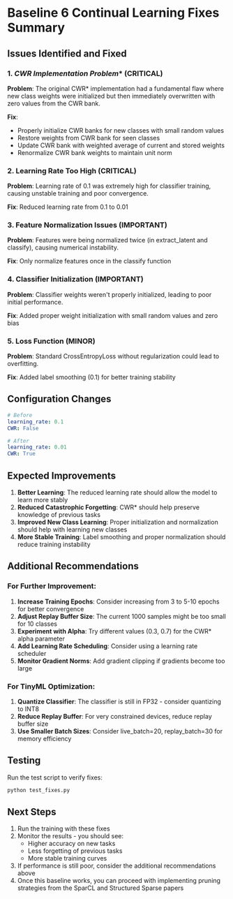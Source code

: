 # Baseline 6 Continual Learning Fixes Summary

## Issues Identified and Fixed

### 1. **CWR* Implementation Problem** (CRITICAL)
**Problem**: The original CWR* implementation had a fundamental flaw where new class weights were initialized but then immediately overwritten with zero values from the CWR bank.

**Fix**: 
- Properly initialize CWR banks for new classes with small random values
- Restore weights from CWR bank for seen classes
- Update CWR bank with weighted average of current and stored weights
- Renormalize CWR bank weights to maintain unit norm

### 2. **Learning Rate Too High** (CRITICAL)
**Problem**: Learning rate of 0.1 was extremely high for classifier training, causing unstable training and poor convergence.

**Fix**: Reduced learning rate from 0.1 to 0.01

### 3. **Feature Normalization Issues** (IMPORTANT)
**Problem**: Features were being normalized twice (in extract_latent and classify), causing numerical instability.

**Fix**: Only normalize features once in the classify function

### 4. **Classifier Initialization** (IMPORTANT)
**Problem**: Classifier weights weren't properly initialized, leading to poor initial performance.

**Fix**: Added proper weight initialization with small random values and zero bias

### 5. **Loss Function** (MINOR)
**Problem**: Standard CrossEntropyLoss without regularization could lead to overfitting.

**Fix**: Added label smoothing (0.1) for better training stability

## Configuration Changes

```yaml
# Before
learning_rate: 0.1
CWR: False

# After  
learning_rate: 0.01
CWR: True
```

## Expected Improvements

1. **Better Learning**: The reduced learning rate should allow the model to learn more stably
2. **Reduced Catastrophic Forgetting**: CWR* should help preserve knowledge of previous tasks
3. **Improved New Class Learning**: Proper initialization and normalization should help with learning new classes
4. **More Stable Training**: Label smoothing and proper normalization should reduce training instability

## Additional Recommendations

### For Further Improvement:

1. **Increase Training Epochs**: Consider increasing from 3 to 5-10 epochs for better convergence
2. **Adjust Replay Buffer Size**: The current 1000 samples might be too small for 10 classes
3. **Experiment with Alpha**: Try different values (0.3, 0.7) for the CWR* alpha parameter
4. **Add Learning Rate Scheduling**: Consider using a learning rate scheduler
5. **Monitor Gradient Norms**: Add gradient clipping if gradients become too large

### For TinyML Optimization:

1. **Quantize Classifier**: The classifier is still in FP32 - consider quantizing to INT8
2. **Reduce Replay Buffer**: For very constrained devices, reduce replay buffer size
3. **Use Smaller Batch Sizes**: Consider live_batch=20, replay_batch=30 for memory efficiency

## Testing

Run the test script to verify fixes:
```bash
python test_fixes.py
```

## Next Steps

1. Run the training with these fixes
2. Monitor the results - you should see:
   - Higher accuracy on new tasks
   - Less forgetting of previous tasks
   - More stable training curves
3. If performance is still poor, consider the additional recommendations above
4. Once this baseline works, you can proceed with implementing pruning strategies from the SparCL and Structured Sparse papers 